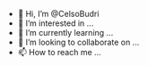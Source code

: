 - 👋 Hi, I’m @CelsoBudri
- 👀 I’m interested in ...
- 🌱 I’m currently learning ...
- 💞️ I’m looking to collaborate on ...
- 📫 How to reach me ...

<!---
CelsoBudri/CelsoBudri is a ✨ special ✨ repository because its `README.md` (this file) appears on your GitHub profile.
You can click the Preview link to take a look at your changes.
--->
